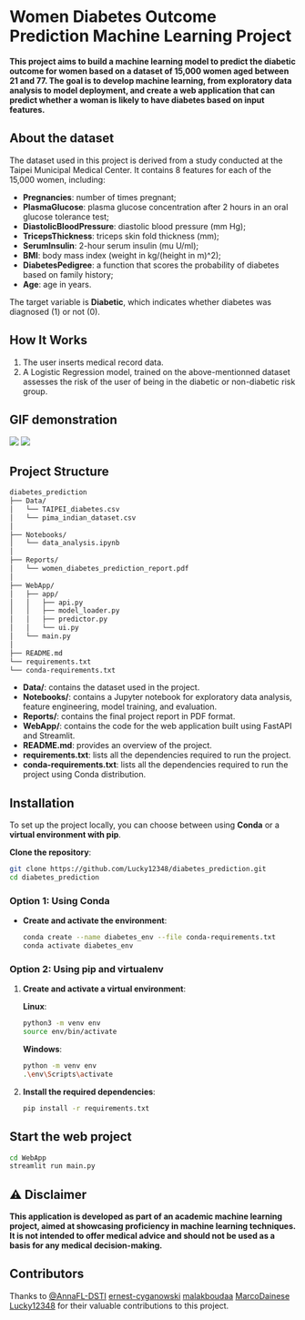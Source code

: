 # **Women Diabetes Outcome Prediction Machine Learning Project**

**This project aims to build a machine learning model to predict the diabetic outcome for women based on a dataset of 15,000 women aged between 21 and 77. The goal is to develop machine learning, from exploratory data analysis to model deployment, and create a web application that can predict whether a woman is likely to have diabetes based on input features.**


## **About the dataset**
The dataset used in this project is derived from a study conducted at the Taipei Municipal Medical Center. It contains 8 features for each of the 15,000 women, including:

* **Pregnancies**: number of times pregnant;
* **PlasmaGlucose**: plasma glucose concentration after 2 hours in an oral glucose tolerance test;
* **DiastolicBloodPressure**: diastolic blood pressure (mm Hg);
* **TricepsThickness**: triceps skin fold thickness (mm);
* **SerumInsulin**: 2-hour serum insulin (mu U/ml);
* **BMI**: body mass index (weight in kg/(height in m)^2);
* **DiabetesPedigree**: a function that scores the probability of diabetes based on family history;
* **Age**: age in years.

The target variable is **Diabetic**, which indicates whether diabetes was diagnosed (1) or not (0).

## **How It Works**

1. The user inserts medical record data.
2. A Logistic Regression model, trained on the above-mentionned dataset assesses the risk of the user of being in the diabetic or non-diabetic risk group.

## **GIF demonstration**

![](https://i.postimg.cc/0yNS8SKT/diabetic.gif)   ![](https://i.postimg.cc/wTgfQwnD/non-diabetic.gif)


## Project Structure

```bash
diabetes_prediction
├── Data/
│   └── TAIPEI_diabetes.csv
│   └── pima_indian_dataset.csv
│
├── Notebooks/
│   └── data_analysis.ipynb
│
├── Reports/
│   └── women_diabetes_prediction_report.pdf
│
├── WebApp/
│   ├── app/
│   │   ├── api.py
│   │   ├── model_loader.py
│   │   ├── predictor.py
│   │   └── ui.py
│   └── main.py
│
├── README.md
└── requirements.txt
└── conda-requirements.txt

```
* **Data/**: contains the dataset used in the project.
* **Notebooks/**: contains a Jupyter notebook for exploratory data analysis, feature engineering, model training, and evaluation.
* **Reports/**: contains the final project report in PDF format.
* **WebApp/**: contains the code for the web application built using FastAPI and Streamlit.
* **README.md**: provides an overview of the project.
* **requirements.txt**: lists all the dependencies required to run the project.
* **conda-requirements.txt**: lists all the dependencies required to run the project using Conda distribution.


## Installation

To set up the project locally, you can choose between using **Conda** or a **virtual environment with pip**.

**Clone the repository**:
   ```bash
   git clone https://github.com/Lucky12348/diabetes_prediction.git
   cd diabetes_prediction
   ```
### Option 1: Using Conda


-  **Create and activate the environment**:
   ```bash
   conda create --name diabetes_env --file conda-requirements.txt
   conda activate diabetes_env
   ```

### Option 2: Using pip and virtualenv

1. **Create and activate a virtual environment**:

   **Linux**:
   ```bash
   python3 -m venv env
   source env/bin/activate
   ```

   **Windows**:
   ```bash
   python -m venv env
   .\env\Scripts\activate
   ```

2. **Install the required dependencies**:
   ```bash
   pip install -r requirements.txt
   ```

## Start the web project
```bash
cd WebApp
streamlit run main.py
```

## ⚠️ **Disclaimer**

**This application is developed as part of an academic machine learning project, aimed at showcasing proficiency in machine learning techniques. It is not intended to offer medical advice and should not be used as a basis for any medical decision-making.**

## Contributors
Thanks to 
[@AnnaFL-DSTI](https://github.com/AnnaFL-DSTI)
[ernest-cyganowski](https://github.com/ernest-cyganowski)
[malakboudaa](https://github.com/malakboudaa)
[MarcoDainese](https://github.com/MarcoDainese)
[Lucky12348](https://github.com/Lucky12348)
for their valuable contributions to this project.
